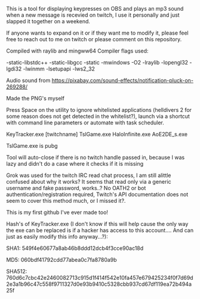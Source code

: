 This is a tool for displaying keypresses on OBS and plays an mp3 sound when a new message is recevied on twitch, I use it personally and just slapped it together on a weekend.

If anyone wants to expand on it or if they want me to modify it, please feel free to reach out to me on twitch or please comment on this repository.

Compiled with raylib and mingww64 Compiler flags used:

-static-libstdc++ -static-libgcc -static -mwindows -O2  -lraylib -lopengl32 -lgdi32 -lwinmm -lsetupapi -lws2_32

Audio sound from https://pixabay.com/sound-effects/notification-pluck-on-269288/

Made the PNG's myself

Press Space on the utility to ignore whitelisted applications (helldivers 2 for some reason does not get detected in the whitelist?), launch via a shortcut with command line parameters or automate with task scheduler.

KeyTracker.exe [twitchname] TslGame.exe HaloInfinite.exe AoE2DE_s.exe

TslGame.exe is pubg

Tool will auto-close if there is no twitch handle passed in, because I was lazy and didn't do a case where it checks if it is missing

Grok was used for the twitch IRC read chat process, I am still alittle confused about why it works? It seems that read only via a generic username and fake password, works..? No OATH2 or bot authentication/registration required, Twitch's API documentation does not seem to cover this method much, or I missed it?.

This is my first github I've ever made too!

Hash's of KeyTracker.exe (I don't know if this will help cause the only way the exe can be replaced is if a hacker has access to this account.... And can just as easily modify this info anyway...?): 

SHA1: 549f4e60677a8ab46b8ddd12dcb4f3cce90ac18d

MD5: 060bdf41792cdd77abea0c7fa8780a9b

SHA512: 760d6c7cbc42e2460082713c915d1f414f542e10fa457e679425234f0f7d69d2e3a1b96c47c558f9711327d0e93b9410c5328cbb937cd67df119ea72b494a25f
